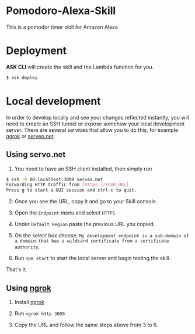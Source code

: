 # Pomodoro-Alexa-Skill
This is a pomodor timer skill for Amazon Alexa


# Deployment

**ASK CLI** will create the skill and the Lambda function for you.
```bash
$ ask deploy
```

# Local development

In order to develop locally and see your changes reflected instantly, you will need to create an SSH tunnel or expose somehow your local development server. There are several services that allow you to do this, for example [ngrok](https://ngrok.com/) or [serveo.net](https://serveo.net/).

## Using servo.net


1. You need to have an SSH client installed, then simply run

```bash
$ ssh -R 80:localhost:3000 serveo.net
Forwarding HTTP traffic from [https://YOUR_URL]
Press g to start a GUI session and ctrl-c to quit.
```

2. Once you see the URL, copy it and go to your Skill console.

3. Open the `Endpoint` menu and select `HTTPS`

4. Under `Default Region` paste the previous URL you copied.

5. On the select box choose: `My development endpoint is a sub-domain of a domain that has a wildcard certificate from a certificate authority`.

6. Run `npm start` to start the local server and begin testing the skill.

That's it.

## Using [ngrok](https://ngrok.com/download)

1. Install [ngrok](https://ngrok.com/download)

2. Run `ngrok http 3000`

3. Copy the URL and follow the same steps above from 3 to 6.
